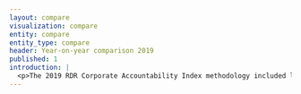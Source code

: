 ```yaml
---
layout: compare
visualization: compare
entity: compare
entity_type: compare
header: Year-on-year comparison 2019
published: 1
introduction: | 
  <p>The 2019 RDR Corporate Accountability Index methodology included limited changes to just two of the 35 indicators evaluating company disclosure of commitments, policies, and practices affecting freedom of expression and privacy. This enabled us to produce comparative analyses of each company’s performance since 2018 and to track overall trends. Below are summaries of how each company’s score and Index performance changed.</p>
---
```

